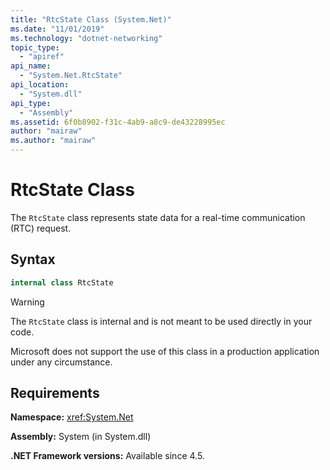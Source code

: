 ```yaml
---
title: "RtcState Class (System.Net)"
ms.date: "11/01/2019"
ms.technology: "dotnet-networking"
topic_type: 
  - "apiref"
api_name: 
  - "System.Net.RtcState"
api_location: 
  - "System.dll"
api_type: 
  - "Assembly"
ms.assetid: 6f0b8902-f31c-4ab9-a8c9-de43228995ec
author: "mairaw"
ms.author: "mairaw"
---
```

# RtcState Class

The `RtcState` class represents state data for a real-time communication (RTC) request.

## Syntax
  
```csharp  
internal class RtcState
```

> [!WARNING]
> The `RtcState` class is internal and is not meant to be used directly in your code.
> 
> Microsoft does not support the use of this class in a production application under any circumstance.

## Requirements

**Namespace:** <xref:System.Net>

**Assembly:** System (in System.dll)

**.NET Framework versions:** Available since 4.5.
